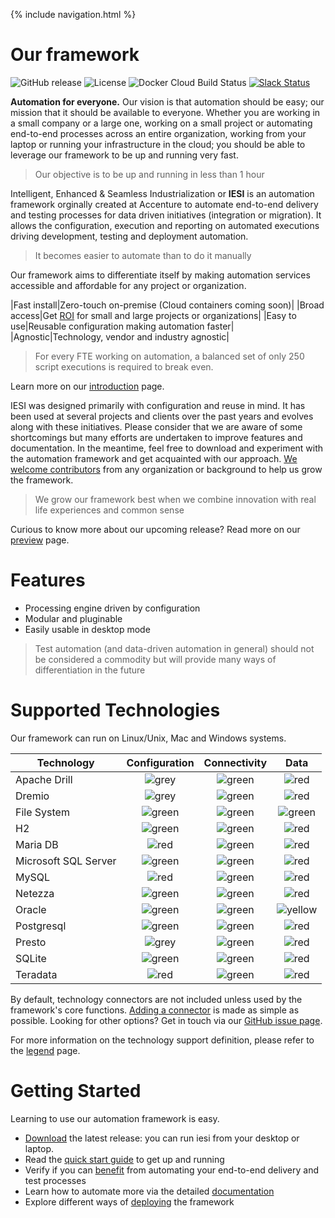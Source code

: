 {% include navigation.html %}

# Our framework

![GitHub release](https://img.shields.io/github/release-pre/metadew/iesi.svg)
![License](https://img.shields.io/badge/license-MIT-green.svg)
![Docker Cloud Build Status](https://img.shields.io/docker/cloud/build/metadew/iesi.svg)
[![Slack Status](https://img.shields.io/badge/slack-join_chat-white.svg?logo=slack&style=social)](https://join.slack.com/t/metadew/shared_invite/enQtNjMzOTk0MjI0Mzg1LTI4OThjYmVlMWRkYjg1OTkwZjAyYmQzMjU5OWVlZTJlMGIzMWVhZTE3N2RjZGVmOTk2MDRiNjk0Y2ViMjgyYTU)

**Automation for everyone.** Our vision is that automation should be easy; our mission that it should be available to everyone. Whether you are working in a small company or a large one, working on a small project or automating end-to-end processes across an entire organization, working from your laptop or running your infrastructure in the cloud; you should be able to leverage our framework to be up and running very fast.

> Our objective is to be up and running in less than 1 hour

Intelligent, Enhanced & Seamless Industrialization or **IESI** is an automation framework orginally created at Accenture to automate end-to-end delivery and testing processes for data driven initiatives (integration or migration). It allows the configuration, execution and reporting on automated executions driving development, testing and deployment automation.

> It becomes easier to automate than to do it manually

Our framework aims to differentiate itself by making automation services accessible and affordable for any project or organization.

|Fast install|Zero-touch on-premise (Cloud containers coming soon)|
|Broad access|Get [ROI](/{{site.repository}}/pages/benefits/businesscase.html) for small and large projects or organizations|
|Easy to use|Reusable configuration making automation faster|
|Agnostic|Technology, vendor and industry agnostic|

> For every FTE working on automation, a balanced set of only 250 script executions is required to break even.

Learn more on our [introduction](/{{site.repository}}/pages/introduction.html) page.

IESI was designed primarily with configuration and reuse in mind. 
It has been used at several projects and clients over the past years and evolves along with these initiatives. 
Please consider that we are aware of some shortcomings but many efforts are undertaken to improve features and documentation. 
In the meantime, feel free to download and experiment with the automation framework and get acquainted with our approach. 
[We welcome contributors](/{{site.repository}}/pages/contribute/contribute.html) from any organization or background to help us grow the framework.

> We grow our framework best when we combine innovation with real life experiences and common sense

Curious to know more about our upcoming release? Read more on our [preview](https://github.com/metadew/iesi/wiki/Next-release-preview) page.

# Features

* Processing engine driven by configuration
* Modular and pluginable
* Easily usable in desktop mode

> Test automation (and data-driven automation in general) should not be considered a commodity but will provide many ways of differentiation in the future

# Supported Technologies

Our framework can run on Linux/Unix, Mac and Windows systems.

|Technology|Configuration|Connectivity|Data|
|----------|    :---:    |   :---:    |   :---:    |
|Apache Drill|![grey](/{{site.repository}}/images/icons/grey-dot.png)|![green](/{{site.repository}}/images/icons/green-dot.png)|![red](/{{site.repository}}/images/icons/red-dot.png)|
|Dremio|![grey](/{{site.repository}}/images/icons/grey-dot.png)|![green](/{{site.repository}}/images/icons/green-dot.png)|![red](/{{site.repository}}/images/icons/red-dot.png)|
|File System|![green](/{{site.repository}}/images/icons/green-dot.png)|![green](/{{site.repository}}/images/icons/green-dot.png)|![green](/{{site.repository}}/images/icons/green-dot.png)|
|H2|![green](/{{site.repository}}/images/icons/green-dot.png)|![green](/{{site.repository}}/images/icons/green-dot.png)|![red](/{{site.repository}}/images/icons/red-dot.png)|
|Maria DB|![red](/{{site.repository}}/images/icons/red-dot.png)|![green](/{{site.repository}}/images/icons/green-dot.png)|![red](/{{site.repository}}/images/icons/red-dot.png)|
|Microsoft SQL Server|![green](/{{site.repository}}/images/icons/green-dot.png)|![green](/{{site.repository}}/images/icons/green-dot.png)|![red](/{{site.repository}}/images/icons/red-dot.png)|
|MySQL|![red](/{{site.repository}}/images/icons/red-dot.png)|![green](/{{site.repository}}/images/icons/green-dot.png)|![red](/{{site.repository}}/images/icons/red-dot.png)|
|Netezza|![green](/{{site.repository}}/images/icons/green-dot.png)|![green](/{{site.repository}}/images/icons/green-dot.png)|![red](/{{site.repository}}/images/icons/red-dot.png)|
|Oracle|![green](/{{site.repository}}/images/icons/green-dot.png)|![green](/{{site.repository}}/images/icons/green-dot.png)|![yellow](/{{site.repository}}/images/icons/yellow-dot.png)|
|Postgresql|![green](/{{site.repository}}/images/icons/green-dot.png)|![green](/{{site.repository}}/images/icons/green-dot.png)|![red](/{{site.repository}}/images/icons/red-dot.png)|
|Presto|![grey](/{{site.repository}}/images/icons/grey-dot.png)|![green](/{{site.repository}}/images/icons/green-dot.png)|![red](/{{site.repository}}/images/icons/red-dot.png)|
|SQLite|![green](/{{site.repository}}/images/icons/green-dot.png)|![green](/{{site.repository}}/images/icons/green-dot.png)|![red](/{{site.repository}}/images/icons/red-dot.png)|
|Teradata|![red](/{{site.repository}}/images/icons/red-dot.png)|![green](/{{site.repository}}/images/icons/green-dot.png)|![red](/{{site.repository}}/images/icons/red-dot.png)|

By default, technology connectors are not included unless used by the framework's core functions. 
[Adding a connector](/{{site.repository}}/pages/deploy/connectors.html) is made as simple as possible. 
Looking for other options? Get in touch via our [GitHub issue page](https://github.com/metadew/iesi/issues).

For more information on the technology support definition, please refer to the [legend](/{{site.repository}}/pages/understand/legend.html) page.

# Getting Started

Learning to use our automation framework is easy.
* [Download](/{{site.repository}}/pages/download.html) the latest release: you can run iesi from your desktop or laptop.
* Read the [quick start guide](/{{site.repository}}/pages/quickstart.html) to get up and running
* Verify if you can [benefit](/{{site.repository}}/pages/benefits/businesscase.html) from automating your end-to-end delivery and test processes
* Learn how to automate more via the detailed [documentation](/{{site.repository}}/pages/documentation.html)
* Explore different ways of [deploying](/{{site.repository}}/pages/deploy/deploy.html) the framework

